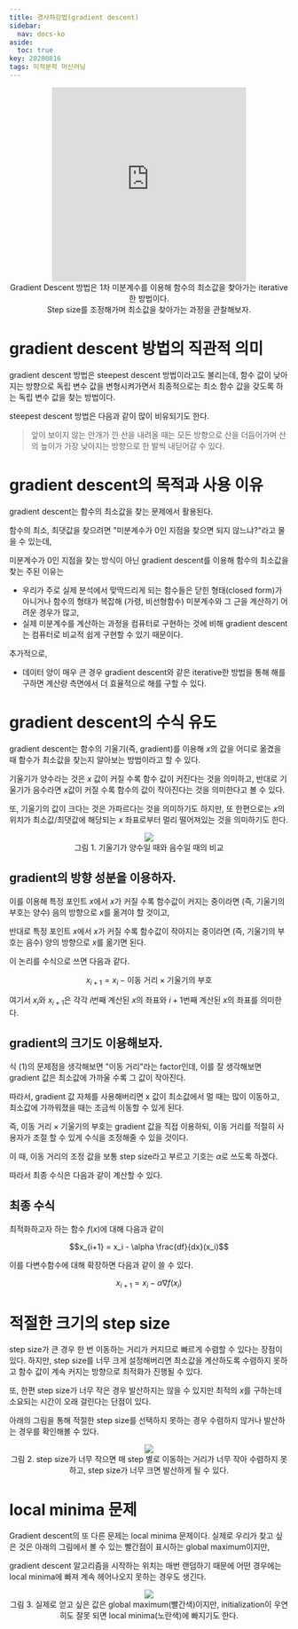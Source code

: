 ```yaml
---
title: 경사하강법(gradient descent)
sidebar:
  nav: docs-ko
aside:
  toc: true
key: 20200816
tags: 미적분학 머신러닝
---
```


<center>
  <iframe width = "350" height = "350" frameborder = "0" src="https://angeloyeo.github.io/p5/2020-08-16-gradient_descent/"></iframe>
  <br>
  Gradient Descent 방법은 1차 미분계수를 이용해 함수의 최소값을 찾아가는 iterative한 방법이다.
  <br>
  Step size를 조정해가며 최소값을 찾아가는 과정을 관찰해보자.
</center>

# gradient descent 방법의 직관적 의미

gradient descent 방법은 steepest descent 방법이라고도 불리는데, 함수 값이 낮아지는 방향으로 독립 변수 값을 변형시켜가면서 최종적으로는 최소 함수 값을 갖도록 하는 독립 변수 값을 찾는 방법이다.

steepest descent 방법은 다음과 같이 많이 비유되기도 한다.

> 앞이 보이지 않는 안개가 낀 산을 내려올 때는 모든 방향으로 산을 더듬어가며 산의 높이가 가장 낮아지는 방향으로 한 발씩 내딛어갈 수 있다.

# gradient descent의 목적과 사용 이유

gradient descent는 함수의 최소값을 찾는 문제에서 활용된다.

함수의 최소, 최댓값을 찾으려면 "미분계수가 0인 지점을 찾으면 되지 않느냐?"라고 물을 수 있는데,

미분계수가 0인 지점을 찾는 방식이 아닌 gradient descent를 이용해 함수의 최소값을 찾는 주된 이유는

* 우리가 주로 실제 분석에서 맞딱드리게 되는 함수들은 닫힌 형태(closed form)가 아니거나 함수의 형태가 복잡해 (가령, 비선형함수) 미분계수와 그 근을 계산하기 어려운 경우가 많고,
* 실제 미분계수를 계산하는 과정을 컴퓨터로 구현하는 것에 비해 gradient descent는 컴퓨터로 비교적 쉽게 구현할 수 있기 때문이다.

추가적으로, 

* 데이터 양이 매우 큰 경우 gradient descent와 같은 iterative한 방법을 통해 해를 구하면 계산량 측면에서 더 효율적으로 해를 구할 수 있다.

# gradient descent의 수식 유도

gradient descent는 함수의 기울기(즉, gradient)를 이용해 $x$의 값을 어디로 옮겼을 때 함수가 최소값을 찾는지 알아보는 방법이라고 할 수 있다.

기울기가 양수라는 것은 $x$ 값이 커질 수록 함수 값이 커진다는 것을 의미하고, 반대로 기울기가 음수라면 $x$값이 커질 수록 함수의 값이 작아진다는 것을 의미한다고 볼 수 있다.

또, 기울기의 값이 크다는 것은 가파르다는 것을 의미하기도 하지만, 또 한편으로는 $x$의 위치가 최소값/최댓값에 해당되는 $x$ 좌표로부터 멀리 떨어져있는 것을 의미하기도 한다.

<p align = "center">
  <img src = "https://raw.githubusercontent.com/angeloyeo/angeloyeo.github.io/master/pics/2020-08-16-gradient_descent/pic1.png">
  <br>
  그림 1. 기울기가 양수일 때와 음수일 때의 비교
</p>

## gradient의 방향 성분을 이용하자.

이를 이용해 특정 포인트 $x$에서 $x$가 커질 수록 함수값이 커지는 중이라면 (즉, 기울기의 부호는 양수) 음의 방향으로 $x$를 옮겨야 할 것이고,

반대로 특정 포인트 $x$에서 $x$가 커질 수록 함수값이 작아지는 중이라면 (즉, 기울기의 부호는 음수) 양의 방향으로 $x$를 옮기면 된다.

이 논리를 수식으로 쓰면 다음과 같다.

$$x_{i+1} = x_i - \text{이동 거리}\times\text{기울기의 부호}$$

여기서 $x_{i}$와 $x_{i+1}$은 각각 $i$번째 계산된 $x$의 좌표와 $i+1$번째 계산된 $x$의 좌표를 의미한다.


## gradient의 크기도 이용해보자.

식 (1)의 문제점을 생각해보면 "이동 거리"라는 factor인데, 이를 잘 생각해보면 gradient 값은 최소값에 가까울 수록 그 값이 작아진다.

따라서, gradient 값 자체를 사용해버리면 x 값이 최소값에서 멀 때는 많이 이동하고, 최소값에 가까워졌을 때는 조금씩 이동할 수 있게 된다.

즉, $\text{이동 거리}\times\text{기울기의 부호}$는 gradient 값을 직접 이용하되, 이동 거리를 적절히 사용자가 조절 할 수 있게 수식을 조정해줄 수 있을 것이다.

이 때, 이동 거리의 조정 값을 보통 step size라고 부르고 기호는 $\alpha$로 쓰도록 하겠다.

따라서 최종 수식은 다음과 같이 계산할 수 있다.

## 최종 수식

최적화하고자 하는 함수 $f(x)$에 대해 다음과 같이 

$$x_{i+1} = x_i - \alpha \frac{df}{dx}(x_i)$$

이를 다변수함수에 대해 확장하면 다음과 같이 쓸 수 있다.

$$x_{i+1} = x_i - \alpha \nabla f(x_i)$$

# 적절한 크기의 step size

step size가 큰 경우 한 번 이동하는 거리가 커지므로 빠르게 수렴할 수 있다는 장점이 있다. 하지만, step size를 너무 크게 설정해버리면 최소값을 계산하도록 수렴하지 못하고 함수 값이 계속 커지는 방향으로 최적화가 진행될 수 있다.

또, 한편 step size가 너무 작은 경우 발산하지는 않을 수 있지만 최적의 $x$를 구하는데 소요되는 시간이 오래 걸린다는 단점이 있다.

아래의 그림을 통해 적절한 step size를 선택하지 못하는 경우 수렴하지 않거나 발산하는 경우를 확인해볼 수 있다.

<p align = "center">
  <img src = "https://raw.githubusercontent.com/angeloyeo/angeloyeo.github.io/master/pics/2020-08-16-gradient_descent/pic2.png">
  <br>
  그림 2. step size가 너무 작으면 매 step 별로 이동하는 거리가 너무 작아 수렴하지 못하고, step size가 너무 크면 발산하게 될 수 있다.
</p>

# local minima 문제

Gradient descent의 또 다른 문제는 local minima 문제이다. 실제로 우리가 찾고 싶은 것은 아래의 그림에서 볼 수 있는 빨간점이 표시하는 global maximum이지만,

gradient descent 알고리즘을 시작하는 위치는 매번 랜덤하기 때문에 어떤 경우에는 local minima에 빠져 계속 헤어나오지 못하는 경우도 생긴다.


<p align = "center">
  <img src = "https://raw.githubusercontent.com/angeloyeo/angeloyeo.github.io/master/pics/2020-08-16-gradient_descent/pic3.png">
  <br>
  그림 3. 실제로 얻고 싶은 값은 global maximum(빨간색)이지만, initialization이 우연히도 잘못 되면 local minima(노란색)에 빠지기도 한다.
</p>